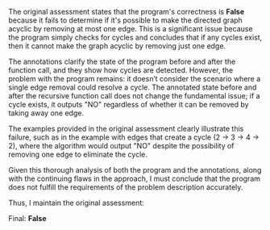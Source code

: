 The original assessment states that the program's correctness is **False** because it fails to determine if it's possible to make the directed graph acyclic by removing at most one edge. This is a significant issue because the program simply checks for cycles and concludes that if any cycles exist, then it cannot make the graph acyclic by removing just one edge.

The annotations clarify the state of the program before and after the function call, and they show how cycles are detected. However, the problem with the program remains: it doesn’t consider the scenario where a single edge removal could resolve a cycle. The annotated state before and after the recursive function call does not change the fundamental issue; if a cycle exists, it outputs "NO" regardless of whether it can be removed by taking away one edge. 

The examples provided in the original assessment clearly illustrate this failure, such as in the example with edges that create a cycle (2 → 3 → 4 → 2), where the algorithm would output "NO" despite the possibility of removing one edge to eliminate the cycle.

Given this thorough analysis of both the program and the annotations, along with the continuing flaws in the approach, I must conclude that the program does not fulfill the requirements of the problem description accurately.

Thus, I maintain the original assessment: 

Final: **False**